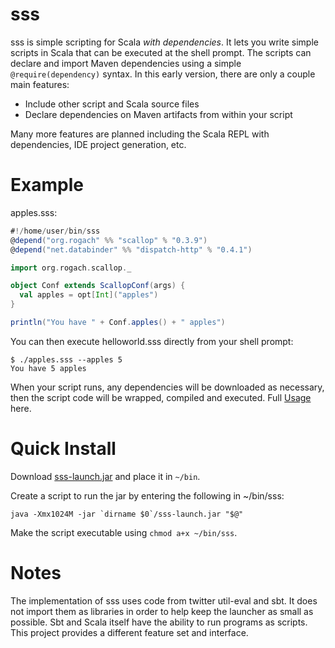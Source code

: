 [Usage]: https://github.com/tksfz/sss/wiki/usage
[Download]: https://github.com/downloads/tksfz/sss/sss-launch.jar

sss
===
sss is simple scripting for Scala _with dependencies_.  It lets you write simple scripts in Scala
that can be executed at the shell prompt.  The scripts can declare and import Maven dependencies using a
simple ```@require(dependency)``` syntax.  In this early version, there are only a couple main features:

* Include other script and Scala source files
* Declare dependencies on Maven artifacts from within your script

Many more features are planned including the Scala REPL with dependencies, IDE project generation, etc.

Example
=======

apples.sss:

```scala
#!/home/user/bin/sss
@depend("org.rogach" %% "scallop" % "0.3.9")
@depend("net.databinder" %% "dispatch-http" % "0.4.1")

import org.rogach.scallop._

object Conf extends ScallopConf(args) {
  val apples = opt[Int]("apples")
}

println("You have " + Conf.apples() + " apples")
```

You can then execute helloworld.sss directly from your shell prompt:

```
$ ./apples.sss --apples 5
You have 5 apples
```

When your script runs, any dependencies will be downloaded as necessary, then the script code will be wrapped,
compiled and executed.  Full [Usage] here.

Quick Install
=============

Download [sss-launch.jar][Download] and place it in ```~/bin```.

Create a script to run the jar by entering the following in ~/bin/sss:

```
java -Xmx1024M -jar `dirname $0`/sss-launch.jar "$@"
```

Make the script executable using ```chmod a+x ~/bin/sss```.


Notes
=====

The implementation of sss uses code from twitter util-eval and sbt.  It does not import them as libraries in order
to help keep the launcher as small as possible.  Sbt and Scala itself have the ability to run programs as scripts.
This project provides a different feature set and interface.
